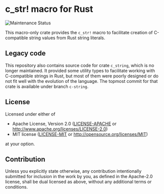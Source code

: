 # c_str! macro for Rust

![Maintenance Status](https://img.shields.io/badge/maintenance-as--is-yellowgreen.svg)

This macro-only crate provides the `c_str!` macro to facilitate creation
of C-compatible string values from Rust string literals.

## Legacy code

This repository also contains source code for crate `c_string`,
which is no longer maintained. It provided some utility types to
facilitate working with C-compatible strings in Rust, but most of
them were poorly designed or do not fit well with the evolution
of the language. The topmost commit for that crate is available
under branch `c-string`.

## License

Licensed under either of

 * Apache License, Version 2.0
   ([LICENSE-APACHE](LICENSE-APACHE) or http://www.apache.org/licenses/LICENSE-2.0)
 * MIT license
   ([LICENSE-MIT](LICENSE-MIT) or http://opensource.org/licenses/MIT)

at your option.

## Contribution

Unless you explicitly state otherwise, any contribution intentionally submitted
for inclusion in the work by you, as defined in the Apache-2.0 license, shall be
dual licensed as above, without any additional terms or conditions.
